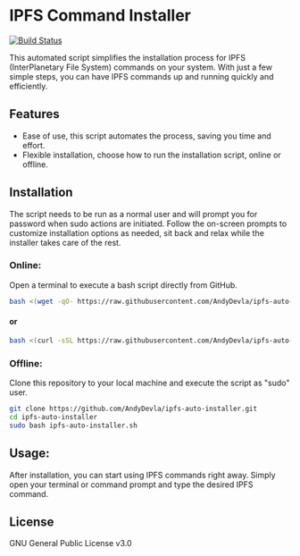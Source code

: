 # IPFS Command Installer

[![Build Status](https://travis-ci.org/joemccann/dillinger.svg?branch=master)](https://raw.githubusercontent.com/AndyDevla/ipfs-auto-installer/main/ipfs-auto-installer.sh)

This automated script simplifies the installation process for IPFS (InterPlanetary File System) commands on your system. With just a few simple steps, you can have IPFS commands up and running quickly and efficiently.

## Features

- Ease of use, this script automates the process, saving you time and effort.
- Flexible installation, choose how to run the installation script, online or offline.

## Installation
The script needs to be run as a normal user and will prompt you for password when sudo actions are initiated. Follow the on-screen prompts to customize installation options as needed, sit back and relax while the installer takes care of the rest.

### Online:
Open a terminal to execute a bash script directly from GitHub.
```sh
bash <(wget -qO- https://raw.githubusercontent.com/AndyDevla/ipfs-auto-installer/main/ipfs-auto-installer.sh)
```
#### or 
```sh
bash <(curl -sSL https://raw.githubusercontent.com/AndyDevla/ipfs-auto-installer/main/ipfs-auto-installer.sh)
```
### Offline:
Clone this repository to your local machine and execute the script as "sudo" user.
```sh
git clone https://github.com/AndyDevla/ipfs-auto-installer.git
cd ipfs-auto-installer
sudo bash ipfs-auto-installer.sh
```

## Usage:
After installation, you can start using IPFS commands right away. Simply open your terminal or command prompt and type the desired IPFS command.

## License

GNU General Public License v3.0
